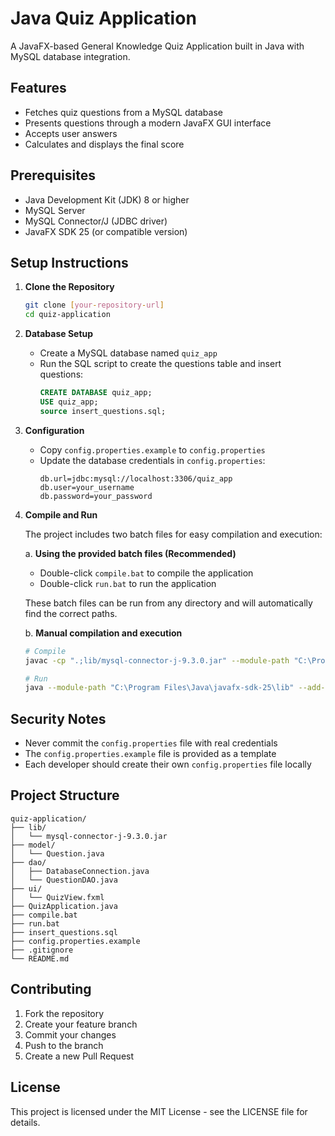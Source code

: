 # Java Quiz Application

A JavaFX-based General Knowledge Quiz Application built in Java with MySQL database integration.

## Features
- Fetches quiz questions from a MySQL database
- Presents questions through a modern JavaFX GUI interface
- Accepts user answers
- Calculates and displays the final score

## Prerequisites
- Java Development Kit (JDK) 8 or higher
- MySQL Server
- MySQL Connector/J (JDBC driver)
- JavaFX SDK 25 (or compatible version)

## Setup Instructions

1. **Clone the Repository**
   ```bash
   git clone [your-repository-url]
   cd quiz-application
   ```

2. **Database Setup**
   - Create a MySQL database named `quiz_app`
   - Run the SQL script to create the questions table and insert questions:
     ```sql
     CREATE DATABASE quiz_app;
     USE quiz_app;
     source insert_questions.sql;
     ```

3. **Configuration**
   - Copy `config.properties.example` to `config.properties`
   - Update the database credentials in `config.properties`:
     ```properties
     db.url=jdbc:mysql://localhost:3306/quiz_app
     db.user=your_username
     db.password=your_password
     ```

4. **Compile and Run**
   
   The project includes two batch files for easy compilation and execution:

   a. **Using the provided batch files (Recommended)**
   - Double-click `compile.bat` to compile the application
   - Double-click `run.bat` to run the application
   
   These batch files can be run from any directory and will automatically find the correct paths.

   b. **Manual compilation and execution**
   ```bash
   # Compile
   javac -cp ".;lib/mysql-connector-j-9.3.0.jar" --module-path "C:\Program Files\Java\javafx-sdk-25\lib" --add-modules javafx.controls,javafx.fxml *.java ui/*.java dao/*.java model/*.java

   # Run
   java --module-path "C:\Program Files\Java\javafx-sdk-25\lib" --add-modules javafx.controls,javafx.fxml -cp ".;lib/mysql-connector-j-9.3.0.jar" QuizApplication
   ```

## Security Notes
- Never commit the `config.properties` file with real credentials
- The `config.properties.example` file is provided as a template
- Each developer should create their own `config.properties` file locally

## Project Structure
```
quiz-application/
├── lib/
│   └── mysql-connector-j-9.3.0.jar
├── model/
│   └── Question.java
├── dao/
│   ├── DatabaseConnection.java
│   └── QuestionDAO.java
├── ui/
│   └── QuizView.fxml
├── QuizApplication.java
├── compile.bat
├── run.bat
├── insert_questions.sql
├── config.properties.example
├── .gitignore
└── README.md
```

## Contributing
1. Fork the repository
2. Create your feature branch
3. Commit your changes
4. Push to the branch
5. Create a new Pull Request

## License
This project is licensed under the MIT License - see the LICENSE file for details.
